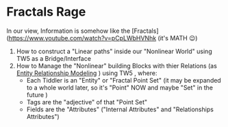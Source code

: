 # Fractals Rage

In our view, Information is somehow like the [Fractals](https://www.youtube.com/watch?v=pCpLWbHVNhk (it's MATH :wink:)

1. How to construct a "Linear paths" inside our "Nonlinear World" using TW5 as a Bridge/Interface
2. How to Manage the "Nonlinear" building Blocks with thier Relations (as [Entity Relationship Modeling](https://www.sciencedirect.com/topics/computer-science/relationship-modeling) ) using TW5 , where:
    * Each Tiddler is an "Entity" or "Fractal Point Set" (it may be expanded to a whole world later, so it's "Point" NOW and maybe "Set" in the future )
    * Tags are the "adjective" of that "Point Set"
    * Fields are the "Attributes" ("Internal Attributes" and "Relationships Attributes")

